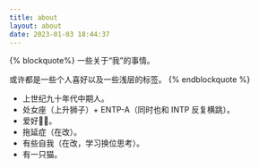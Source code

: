 ```yaml
---
title: about
layout: about
date: 2023-01-03 18:44:37
---
```


{% blockquote%}
一些关于“我”的事情。

或许都是一些个人喜好以及一些浅层的标签。
{% endblockquote %}

- 上世纪九十年代中期人。
- 处女座（上升狮子）+ ENTP-A（同时也和 INTP 反复横跳）。
- 爱好🏀📸️。
- 拖延症（在改）。
- 有些自我（在改，学习换位思考）。
- 有一只猫。
